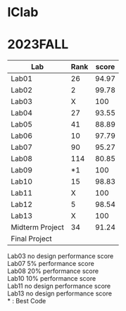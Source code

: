 # IClab
# 2023FALL

| Lab | Rank | score |
|-----|------|-------|
|Lab01|  26  | 94.97 |
|Lab02|  2   | 99.78 |
|Lab03|  X   |  100  |
|Lab04|  27  | 93.55 |
|Lab05|  41  | 88.89 |
|Lab06|  10  | 97.79 |
|Lab07|  90  | 95.27 |
|Lab08|  114 | 80.85 |
|Lab09|  *1  | 100   |
|Lab10|  15  | 98.83 |
|Lab11|  X   | 100   |
|Lab12|  5   | 98.54 |
|Lab13|  X   | 100   |
|Midterm Project|   34  |  91.24 |
|Final   Project|       |        |

Lab03 no design performance score <br/>
Lab07    5%     performance score <br/>
Lab08   20%     performance score <br/>
Lab10   10%     performance score <br/>
Lab11 no design performance score <br/>
Lab13 no design performance score <br/>
\* : Best Code
